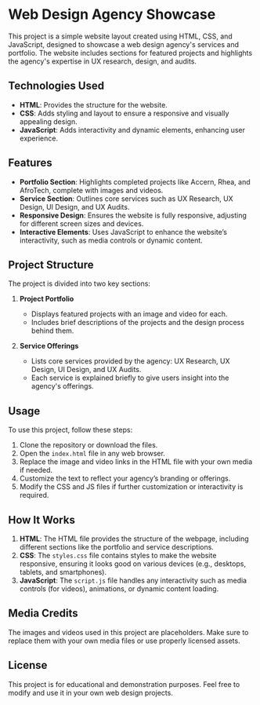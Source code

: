
# Web Design Agency Showcase

This project is a simple website layout created using HTML, CSS, and JavaScript, designed to showcase a web design agency's services and portfolio. The website includes sections for featured projects and highlights the agency's expertise in UX research, design, and audits.

## Technologies Used
- **HTML**: Provides the structure for the website.
- **CSS**: Adds styling and layout to ensure a responsive and visually appealing design.
- **JavaScript**: Adds interactivity and dynamic elements, enhancing user experience.

## Features
- **Portfolio Section**: Highlights completed projects like Accern, Rhea, and AfroTech, complete with images and videos.
- **Service Section**: Outlines core services such as UX Research, UX Design, UI Design, and UX Audits.
- **Responsive Design**: Ensures the website is fully responsive, adjusting for different screen sizes and devices.
- **Interactive Elements**: Uses JavaScript to enhance the website’s interactivity, such as media controls or dynamic content.

## Project Structure

The project is divided into two key sections:

1. **Project Portfolio**
   - Displays featured projects with an image and video for each.
   - Includes brief descriptions of the projects and the design process behind them.

2. **Service Offerings**
   - Lists core services provided by the agency: UX Research, UX Design, UI Design, and UX Audits.
   - Each service is explained briefly to give users insight into the agency's offerings.

## Usage

To use this project, follow these steps:

1. Clone the repository or download the files.
2. Open the `index.html` file in any web browser.
3. Replace the image and video links in the HTML file with your own media if needed.
4. Customize the text to reflect your agency’s branding or offerings.
5. Modify the CSS and JS files if further customization or interactivity is required.

## How It Works

1. **HTML**: The HTML file provides the structure of the webpage, including different sections like the portfolio and service descriptions.
2. **CSS**: The `styles.css` file contains styles to make the website responsive, ensuring it looks good on various devices (e.g., desktops, tablets, and smartphones).
3. **JavaScript**: The `script.js` file handles any interactivity such as media controls (for videos), animations, or dynamic content loading.

## Media Credits

The images and videos used in this project are placeholders. Make sure to replace them with your own media files or use properly licensed assets.

## License

This project is for educational and demonstration purposes. Feel free to modify and use it in your own web design projects.
